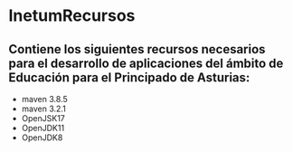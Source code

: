 # InetumRecursos

## Contiene los siguientes recursos necesarios para el desarrollo de aplicaciones del ámbito de Educación para el Principado de Asturias:

* maven 3.8.5
* maven 3.2.1
* OpenJSK17
* OpenJDK11
* OpenJDK8

